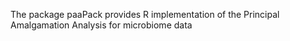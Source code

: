 The package paaPack provides R implementation of the Principal Amalgamation Analysis for microbiome data
